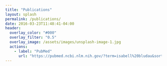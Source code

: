 ```yaml
---
title: "Publications"
layout: splash
permalink: /publications/
date: 2016-03-23T11:48:41-04:00
header:
  overlay_color: "#000"
  overlay_filter: "0.5"
  overlay_image: /assets/images/unsplash-image-1.jpg
  actions:
    - label: "PubMed"
      url: "https://pubmed.ncbi.nlm.nih.gov/?term=isabell%20bludau&sort=date"
---
```

